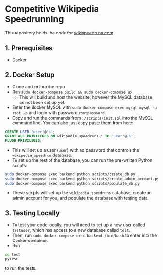 # Competitive Wikipedia Speedrunning

This repository holds the code for [wikispeedruns.com](https://wikispeedruns.com).

## 1. Prerequisites

- Docker

## 2. Docker Setup

- Clone and `cd` into the repo
- Run `sudo docker-compose build && sudo docker-compose up`
  - This will build and host the website, however the MySQL database as not been set up yet.
- Enter the docker MySQL with `sudo docker-compose exec mysql mysql -u root -p` and login with password `rootpassword`.
- Copy and run the commands from `./scripts/init.sql` into the MySQL command line. You can also just copy paste them from here:

```sql
CREATE USER 'user'@'%';
GRANT ALL PRIVILEGES ON wikipedia_speedruns.* TO 'user'@'%';
FLUSH PRIVILEGES;
```

- This will set up a user (`user`) with no password that controls the `wikipedia_speedrun` database.
- To set up the rest of the database, you can run the pre-written Python scripts:

```bash
sudo docker-compose exec backend python scripts/create_db.py
sudo docker-compose exec backend python scripts/create_admin_account.py
sudo docker-compose exec backend python scripts/populate_db.py
```

- These scripts will set up the `wikipedia_speedruns` database, create an admin account for you, and populate the database with testing data.

## 3. Testing Locally

- To test your code locally, you will need to set up a new user called `testuser`, which has access to a new database called `test`.
- Then, run `sudo docker-compose exec backend /bin/bash` to enter into the Docker container.
- Run

```bash
cd test
pytest
```

to run the tests.

